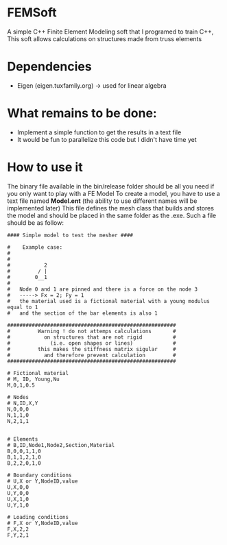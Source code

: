 # FEMSoft
A simple C++ Finite Element Modeling soft that I programed to train C++, This soft allows calculations on structures made from truss elements

# Dependencies
- Eigen (eigen.tuxfamily.org) -> used for linear algebra

# What remains to be done:
- Implement a simple function to get the results in a text file
- It would be fun to parallelize this code but I didn't have time yet

# How to use it
The binary file available in the bin/release folder should be all you need if you only want to play with a FE Model
To create a model, you have to use a text file named **Model.ent** (the ability to use different names will be implemented later) This file defines the mesh class that builds and stores the model and should be placed in the same folder as the .exe. Such a file should be as follow:
```
#### Simple model to test the mesher ####

#    Example case:
#
#
#           2 
#         / |
#        0__1
#        
#   Node 0 and 1 are pinned and there is a force on the node 3
#   -----> Fx = 2; Fy = 1
#   the material used is a fictional material with a young modulus equal to 1
#   and the section of the bar elements is also 1

#######################################################
#         Warning ! do not attemps calculations       #
#           on structures that are not rigid          #
#             (i.e. open shapes or lines)             #
#         this makes the stiffness matrix sigular     #
#           and therefore prevent calculation         #
#######################################################

# Fictional material
# M, ID, Young,Nu
M,0,1,0.5

# Nodes
# N,ID,X,Y
N,0,0,0
N,1,1,0
N,2,1,1


# Elements
# B,ID,Node1,Node2,Section,Material
B,0,0,1,1,0
B,1,1,2,1,0
B,2,2,0,1,0

# Boundary conditions
# U,X or Y,NodeID,value
U,X,0,0
U,Y,0,0
U,X,1,0
U,Y,1,0

# Loading conditions
# F,X or Y,NodeID,value
F,X,2,2
F,Y,2,1

```
